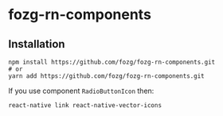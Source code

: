 # fozg-rn-components

## Installation
```shell
npm install https://github.com/fozg/fozg-rn-components.git
# or
yarn add https://github.com/fozg/fozg-rn-components.git
```
If you use component `RadioButtonIcon` then:
```bash
react-native link react-native-vector-icons
```
